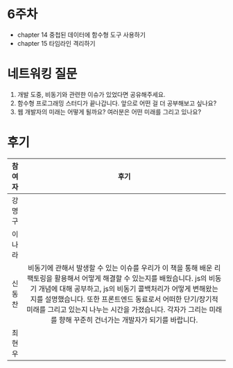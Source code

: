 # 6주차

- chapter 14 중첩된 데이터에 함수형 도구 사용하기
- chapter 15 타임라인 격리하기

# 네트워킹 질문

1. 개발 도중, 비동기와 관련한 이슈가 있었다면 공유해주세요.
2. 함수형 프로그래밍 스터디가 끝나갑니다. 앞으로 어떤 걸 더 공부해보고 싶나요?
3. 웹 개발자의 미래는 어떻게 될까요? 여러분은 어떤 미래를 그리고 있나요?

# 후기

| 참여자 |                                                                                                                                                                                                                                                후기                                                                                                                                                                                                                                                 |
| :----: | :-------------------------------------------------------------------------------------------------------------------------------------------------------------------------------------------------------------------------------------------------------------------------------------------------------------------------------------------------------------------------------------------------------------------------------------------------------------------------------------------------: |
| 강명구 |                                                                                          |
| 이나라 |                                                                                                                                                                           |
| 신동찬 | 비동기에 관해서 발생할 수 있는 이슈를 우리가 이 책을 통해 배운 리팩토링을 활용해서 어떻게 해결할 수 있는지를 배웠습니다. js의 비동기 개념에 대해 공부하고, js의 비동기 콜백처리가 어떻게 변해왔는 지를 설명했습니다. 또한 프론트엔드 동료로서 어떠한 단기/장기적 미래를 그리고 있는지 나누는 시간을 가졌습니다. 각자가 그리는 미래를 향해 꾸준히 건너가는 개발자가 되기를 바랍니다.|
| 최현우 | |
